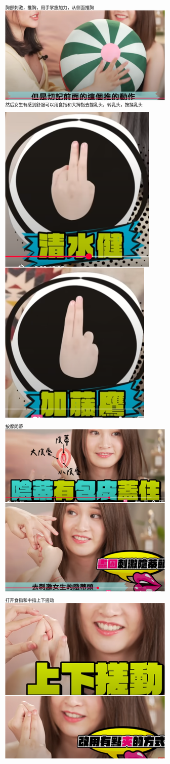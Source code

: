 胸部刺激，推胸，用手掌施加力，从侧面推胸
![alt text](image-6.png)
然后女生有感到舒服可以用食指和大拇指去捏乳头，转乳头，按揉乳头


![alt text](image.png)
![alt text](image-1.png)

按摩阴蒂
![alt text](image-2.png)
![alt text](image-3.png)

打开食指和中指上下搓动  
![alt text](image-4.png)
![alt text](image-5.png)